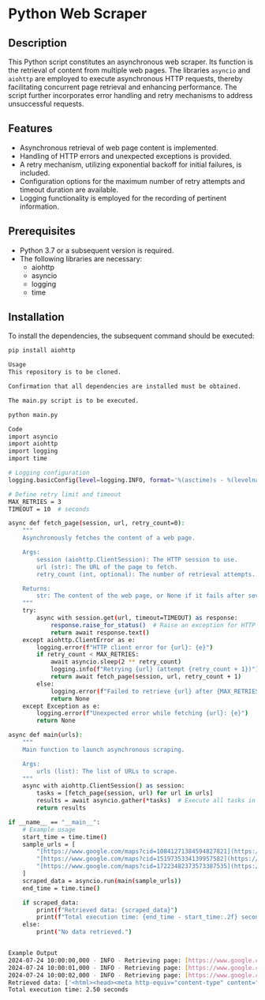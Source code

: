# Python Web Scraper

## Description

This Python script constitutes an asynchronous web scraper. Its function is the retrieval of content from multiple web pages. The libraries `asyncio` and `aiohttp` are employed to execute asynchronous HTTP requests, thereby facilitating concurrent page retrieval and enhancing performance. The script further incorporates error handling and retry mechanisms to address unsuccessful requests.

## Features

* Asynchronous retrieval of web page content is implemented.
* Handling of HTTP errors and unexpected exceptions is provided.
* A retry mechanism, utilizing exponential backoff for initial failures, is included.
* Configuration options for the maximum number of retry attempts and timeout duration are available.
* Logging functionality is employed for the recording of pertinent information.

## Prerequisites

* Python 3.7 or a subsequent version is required.
* The following libraries are necessary:
    * aiohttp
    * asyncio
    * logging
    * time

## Installation

To install the dependencies, the subsequent command should be executed:

```bash
pip install aiohttp

Usage
This repository is to be cloned.

Confirmation that all dependencies are installed must be obtained.

The main.py script is to be executed.

python main.py

Code
import asyncio
import aiohttp
import logging
import time

# Logging configuration
logging.basicConfig(level=logging.INFO, format='%(asctime)s - %(levelname)s - %(message)s')

# Define retry limit and timeout
MAX_RETRIES = 3
TIMEOUT = 10  # seconds

async def fetch_page(session, url, retry_count=0):
    """
    Asynchronously fetches the content of a web page.

    Args:
        session (aiohttp.ClientSession): The HTTP session to use.
        url (str): The URL of the page to fetch.
        retry_count (int, optional): The number of retrieval attempts. Defaults to 0.

    Returns:
        str: The content of the web page, or None if it fails after several attempts.
    """
    try:
        async with session.get(url, timeout=TIMEOUT) as response:
            response.raise_for_status()  # Raise an exception for HTTP error codes
            return await response.text()
    except aiohttp.ClientError as e:
        logging.error(f"HTTP client error for {url}: {e}")
        if retry_count < MAX_RETRIES:
            await asyncio.sleep(2 ** retry_count)
            logging.info(f"Retrying {url} (attempt {retry_count + 1})")
            return await fetch_page(session, url, retry_count + 1)
        else:
            logging.error(f"Failed to retrieve {url} after {MAX_RETRIES} attempts")
            return None
    except Exception as e:
        logging.error(f"Unexpected error while fetching {url}: {e}")
        return None

async def main(urls):
    """
    Main function to launch asynchronous scraping.

    Args:
        urls (list): The list of URLs to scrape.
    """
    async with aiohttp.ClientSession() as session:
        tasks = [fetch_page(session, url) for url in urls]
        results = await asyncio.gather(*tasks)  # Execute all tasks in parallel
        return results

if __name__ == "__main__":
    # Example usage
    start_time = time.time()
    sample_urls = [
        "[https://www.google.com/maps?cid=10841271384594827821](https://www.google.com/maps?cid=10841271384594827821)",
        "[https://www.google.com/maps?cid=1519735334139957582](https://www.google.com/maps?cid=1519735334139957582)",
        "[https://www.google.com/maps?cid=17223482373573387535](https://www.google.com/maps?cid=17223482373573387535)",
    ]
    scraped_data = asyncio.run(main(sample_urls))
    end_time = time.time()

    if scraped_data:
        print(f"Retrieved data: {scraped_data}")
        print(f"Total execution time: {end_time - start_time:.2f} seconds")
    else:
        print("No data retrieved.")


Example Output
2024-07-24 10:00:00,000 - INFO - Retrieving page: [https://www.google.com/maps?cid=10841271384594827821](https://www.google.com/maps?cid=10841271384594827821)
2024-07-24 10:00:01,000 - INFO - Retrieving page: [https://www.google.com/maps?cid=1519735334139957582](https://www.google.com/maps?cid=1519735334139957582)
2024-07-24 10:00:02,000 - INFO - Retrieving page: [https://www.google.com/maps?cid=17223482373573387535](https://www.google.com/maps?cid=17223482373573387535)
Retrieved data: ['<html><head><meta http-equiv="content-type" content="text/html;charset=utf-8"> ...', '<html><head><meta http-equiv="content-type" content="text/html;charset=utf-8"> ...', '<html><head><meta http-equiv="content-type" content="text/html;charset=utf-8"> ...']
Total execution time: 2.50 seconds
